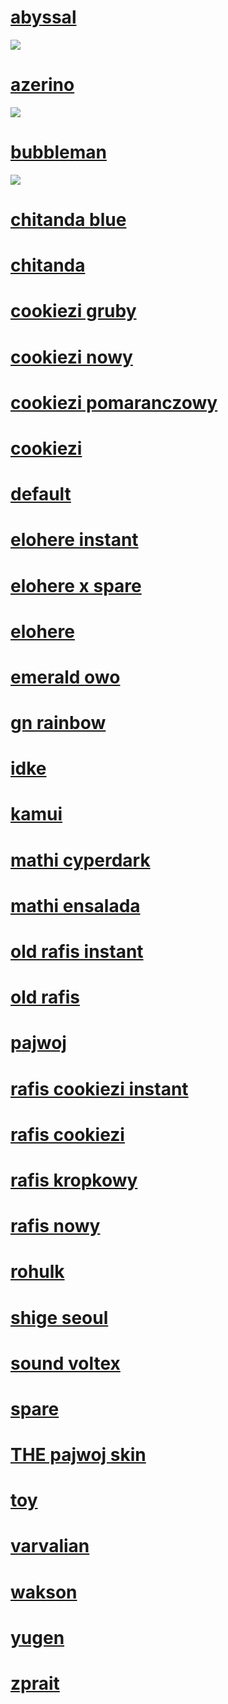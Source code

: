 # [abyssal](https://pajwojskin.s-ul.eu/MFOtsBUy)
![](https://osu.ppy.sh/ss/14036926/3709)

# [azerino](https://pajwojskin.s-ul.eu/RvyYiGc8)
![](https://osu.ppy.sh/ss/14036931/9acf)

# [bubbleman](https://pajwojskin.s-ul.eu/Z2fNjBjs)
![](https://osu.ppy.sh/ss/14036929/0cbf)

# [chitanda blue](https://pajwojskin.s-ul.eu/sRM10z5U)

# [chitanda](https://pajwojskin.s-ul.eu/hw2OpCfs)

# [cookiezi gruby](https://pajwojskin.s-ul.eu/eOjnhBHb)

# [cookiezi nowy](https://pajwojskin.s-ul.eu/Vva2S5RD)

# [cookiezi pomaranczowy](https://pajwojskin.s-ul.eu/X8LJMJHo)

# [cookiezi](https://pajwojskin.s-ul.eu/D8vCKr4p)

# [default](https://pajwojskin.s-ul.eu/KZYnGLgO)

# [elohere instant](https://pajwojskin.s-ul.eu/vdUvBXS8)

# [elohere x spare](https://pajwojskin.s-ul.eu/JGMNs461)

# [elohere](https://pajwojskin.s-ul.eu/7KebcUY1)

# [emerald owo](https://pajwojskin.s-ul.eu/DoFAqiqD)

# [gn rainbow](https://pajwojskin.s-ul.eu/C4QCPsIY)

# [idke](https://pajwojskin.s-ul.eu/pZY9SKOq)

# [kamui](https://pajwojskin.s-ul.eu/rFPzSecI)

# [mathi cyperdark](https://pajwojskin.s-ul.eu/RBXfKPoS)

# [mathi ensalada](https://pajwojskin.s-ul.eu/vFU9tB5t)

# [old rafis instant](https://pajwojskin.s-ul.eu/3WXc4ESN)

# [old rafis](https://pajwojskin.s-ul.eu/8E0WUIlB)

# [pajwoj](https://pajwojskin.s-ul.eu/EAsiKE4z)

# [rafis cookiezi instant](https://pajwojskin.s-ul.eu/dgO79U8s)

# [rafis cookiezi](https://pajwojskin.s-ul.eu/PPM3GLs7)

# [rafis kropkowy](https://pajwojskin.s-ul.eu/mIMqD0pi)

# [rafis nowy](https://pajwojskin.s-ul.eu/RzbwFl7Z)

# [rohulk](https://pajwojskin.s-ul.eu/dbWNxeRu)

# [shige seoul](https://pajwojskin.s-ul.eu/yid2rFIP)

# [sound voltex](https://pajwojskin.s-ul.eu/nXgPkgEr)

# [spare](https://pajwojskin.s-ul.eu/lEg5WRQ0)

# [THE pajwoj skin](https://pajwojskin.s-ul.eu/voGwShjH)

# [toy](https://pajwojskin.s-ul.eu/5dT9SffJ)

# [varvalian](https://pajwojskin.s-ul.eu/c51LWDFL)

# [wakson](https://pajwojskin.s-ul.eu/mivZ3SXd)

# [yugen](https://pajwojskin.s-ul.eu/J2BFbfC1)

# [zprait](https://pajwojskin.s-ul.eu/KDsL2fWf)
